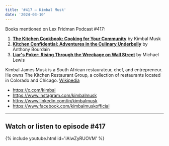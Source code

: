 ```yaml
---
title: '#417 – Kimbal Musk'
date: '2024-03-10'
---
```


Books mentioned on Lex Fridman Podcast #417:

1. <b><a href="https://amzn.to/3IInjdt" target="_blank" rel="sponsored noopener noreferrer">The Kitchen Cookbook: Cooking for Your Community</a></b> by Kimbal Musk
2. <b><a href="https://amzn.to/3vrXbQW" target="_blank" rel="sponsored noopener noreferrer">Kitchen Confidential: Adventures in the Culinary Underbelly</a></b> by Anthony Bourdain
3. <b><a href="https://amzn.to/3vfGOXQ" target="_blank" rel="sponsored noopener noreferrer">Liar's Poker: Rising Through the Wreckage on Wall Street</a></b> by Michael Lewis

<!--more-->

Kimbal James Musk is a South African restaurateur, chef, and entrepreneur. He owns The Kitchen Restaurant Group, a collection of restaurants located in Colorado and Chicago. <a href="https://en.wikipedia.org/wiki/Kimbal_Musk" target="_blank">Wikipedia</a>

- <a href="https://x.com/kimbal" target="_blank">https://x.com/kimbal</a>
- <a href="https://www.instagram.com/kimbalmusk" target="_blank">https://www.instagram.com/kimbalmusk</a>
- <a href="https://www.linkedin.com/in/kimbalmusk" target="_blank">https://www.linkedin.com/in/kimbalmusk</a>
- <a href="https://www.facebook.com/kimbalmuskofficial" target="_blank">https://www.facebook.com/kimbalmuskofficial</a>

- - - - - -

## Watch or listen to episode #417

{% include youtube.html id='iAlwZyRUOVM' %}